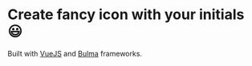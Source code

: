 
# Create fancy icon with your initials 😃

Built with [VueJS](https://vuejs.org/) and [Bulma](https://bulma.io) frameworks.
